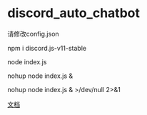 # discord_auto_chatbot
请修改config.json  

npm i discord.js-v11-stable

node index.js

nohup node index.js &

 nohup node index.js & >/dev/null 2>&1

[文档](https://mirror.xyz/0x3Fe18E6CbE4138A92157962fB478129f5F30B780/6zNqaF4YnqEWGNNSIAI4ltCGaL1__KlhqUQdvonlXCg)
